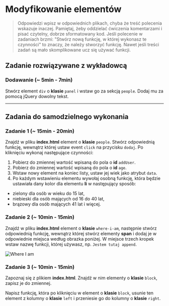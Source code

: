# Modyfikowanie elementów

> Odpowiedzi wpisz w odpowiednich plikach, chyba że treść polecenia wskazuje inaczej.
Pamiętaj, żeby oddzielać ćwiczenia komentarzami i pisać czytelny, dobrze sformatowany kod.
Jeśli  polecenie w zadaniach brzmi: "Stwórz nową funkcję, w której wykonasz te czynności" to znaczy, że
należy stworzyć funkcję. Nawet jeśli treści zadań są mało skomplikowane
ucz się używać funkcji.

## Zadanie rozwiązywane z wykładowcą

### Dodawanie (~ 5min - 7min)

Stwórz element ```div``` o **klasie** ```panel``` i wstaw go za sekcją ```people```. Dodaj mu za pomocą jQuery dowolny tekst.

-----------------------------------------------------------------------------------------------------

## Zadania do samodzielnego wykonania


### Zadanie 1 (~ 15min - 20min)

Znajdź w pliku **index.html** element o **klasie** ```people```. Stwórz odpowiednią funkcję, wewnątrz której ustaw event ```click``` na przycisku ```dodaj```.
Po kliknięciu wykonaj następujące czynności:

1. Pobierz do zmiennej wartość wpisaną do pola o **id** ```addUser```.
2. Pobierz do zmiennej wartość wpisaną do pola o **id** ```age```.
3. Wstaw nowy element na koniec listy, ustaw jej wiek jako atrybut ```data```.
4. Po każdym wstawieniu elementu wywołaj osobną funkcję, która będzie ustawiała dany kolor dla elementu **li** w następujący sposób:
  * zielony dla osób w wieku do 15 lat,
  * niebieski dla osób mających od 16 do 40 lat,
  * brązowy dla osób mających 41 lat i więcej.

### Zadanie 2 (~ 10min - 15min)
Znajdź w pliku **index.html** element o **klasie** ```where-i-am```, następnie stwórz odpowiednią funkcję, wewnątrz której stwórz elementy **span** i dodaj je w odpowiednie miejsca według obrazka poniżej.
W miejsce trzech kropek wstaw nazwę funkcji, której używasz,   np. ```Jestem tutaj append```.

![Where I am](images/where-i-am.png)

### Zadanie 3 (~ 10min - 15min)

Zapoznaj się z plikiem **index.html**. Znajdź w nim elementy o **klasie** ```block```, zapisz je do zmiennej.

Napisz funkcję, która po kliknięciu w element o **klasie** ```block```, usunie ten element z kolumny o **klasie** ```left``` i przeniesie go do kolumny o **klasie** ```right```.
